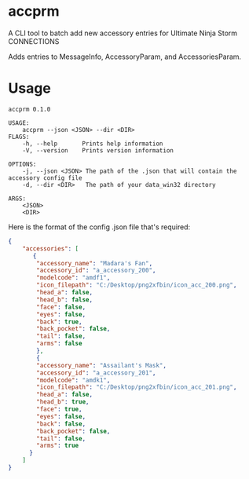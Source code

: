 # accprm
A CLI tool to batch add new accessory entries for Ultimate Ninja Storm CONNECTIONS

Adds entries to MessageInfo, AccessoryParam, and AccessoriesParam.

#  Usage
```
accprm 0.1.0

USAGE:
    accprm --json <JSON> --dir <DIR>
FLAGS:
    -h, --help       Prints help information
    -V, --version    Prints version information

OPTIONS:
    -j, --json <JSON> The path of the .json that will contain the accessory config file
    -d, --dir <DIR>   The path of your data_win32 directory

ARGS:
    <JSON>
    <DIR>
```

Here is the format of the config .json file that's required:
```json
{
    "accessories": [
       {
        "accessory_name": "Madara's Fan",
        "accessory_id": "a_accessory_200",
        "modelcode": "amdf1",
        "icon_filepath": "C:/Desktop/png2xfbin/icon_acc_200.png",
        "head_a": false,
        "head_b": false,
        "face": false,
        "eyes": false,
        "back": true,
        "back_pocket": false,
        "tail": false,
        "arms": false
        },
        {
        "accessory_name": "Assailant's Mask",
        "accessory_id": "a_accessory_201",
        "modelcode": "amdk1",
        "icon_filepath": "C:/Desktop/png2xfbin/icon_acc_201.png",
        "head_a": false,
        "head_b": true,
        "face": true,
        "eyes": false,
        "back": false,
        "back_pocket": false,
        "tail": false,
        "arms": true
      }
    ]
}
```

